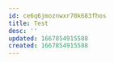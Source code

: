 ```yaml
---
id: ce6q6jmoznwxr70k683fhos
title: Test
desc: ''
updated: 1667854915588
created: 1667854915588
---
```

